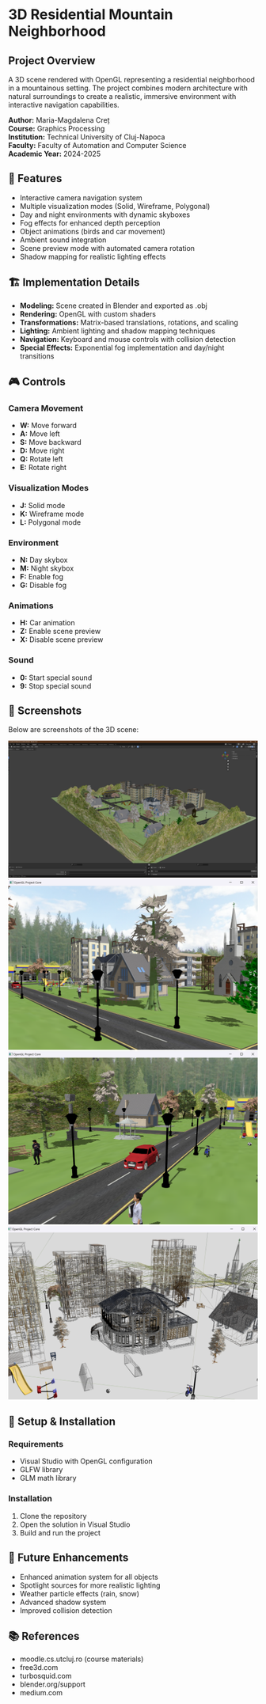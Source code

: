 # 3D Residential Mountain Neighborhood

## Project Overview
A 3D scene rendered with OpenGL representing a residential neighborhood in a mountainous setting. The project combines modern architecture with natural surroundings to create a realistic, immersive environment with interactive navigation capabilities.

**Author:** Maria-Magdalena Creț  
**Course:** Graphics Processing  
**Institution:** Technical University of Cluj-Napoca  
**Faculty:** Faculty of Automation and Computer Science  
**Academic Year:** 2024-2025

## 🌄 Features
* Interactive camera navigation system
* Multiple visualization modes (Solid, Wireframe, Polygonal)
* Day and night environments with dynamic skyboxes
* Fog effects for enhanced depth perception
* Object animations (birds and car movement)
* Ambient sound integration
* Scene preview mode with automated camera rotation
* Shadow mapping for realistic lighting effects

## 🏗️ Implementation Details
* **Modeling:** Scene created in Blender and exported as .obj
* **Rendering:** OpenGL with custom shaders
* **Transformations:** Matrix-based translations, rotations, and scaling
* **Lighting:** Ambient lighting and shadow mapping techniques
* **Navigation:** Keyboard and mouse controls with collision detection
* **Special Effects:** Exponential fog implementation and day/night transitions

## 🎮 Controls

### Camera Movement
* **W:** Move forward
* **A:** Move left
* **S:** Move backward
* **D:** Move right
* **Q:** Rotate left
* **E:** Rotate right

### Visualization Modes
* **J:** Solid mode
* **K:** Wireframe mode
* **L:** Polygonal mode

### Environment
* **N:** Day skybox
* **M:** Night skybox
* **F:** Enable fog
* **G:** Disable fog

### Animations
* **H:** Car animation
* **Z:** Enable scene preview
* **X:** Disable scene preview

### Sound
* **0:** Start special sound
* **9:** Stop special sound

## 📸 Screenshots
Below are screenshots of the 3D scene:

![Scene Screenshot 1](images/image_scene.jpg)
![Scene Screenshot 2](images/image2.png)
![Scene Screenshot 3](images/image3.png)
![Scene Screenshot 4](images/image4.png)


## 🔧 Setup & Installation

### Requirements
* Visual Studio with OpenGL configuration
* GLFW library
* GLM math library

### Installation
1. Clone the repository
2. Open the solution in Visual Studio
3. Build and run the project

## 🚀 Future Enhancements
* Enhanced animation system for all objects
* Spotlight sources for more realistic lighting
* Weather particle effects (rain, snow)
* Advanced shadow system
* Improved collision detection

## 📚 References
* moodle.cs.utcluj.ro (course materials)
* free3d.com
* turbosquid.com
* blender.org/support
* medium.com
